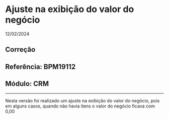 # Ajuste na exibição do valor do negócio
12/02/2024
## Correção
## Referência: BPM19112
## Módulo: CRM
***

Nesta versão foi realizado um ajuste na exibição do valor do negócio, pois em alguns casos, quando não havia itens o valor do negócio ficava com 0,00